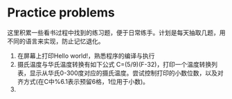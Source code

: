 # Practice problems

这里积累一些看书过程中找到的练习题，便于日常练手。计划是每天抽取几题，用不同的语言来实现，防止记忆退化。

1. 在屏幕上打印Hello world!，熟悉程序的编译与执行
2. 摄氏温度与华氏温度转换有如下公式 C=\(5/9\)\(F-32\)，打印一个温度转换列表，显示从华氏0-300度对应的摄氏温度。尝试控制打印的小数位数，以及对齐方式\(在C中%6.1表示预留6格，1位用于小数\)。
3. 


